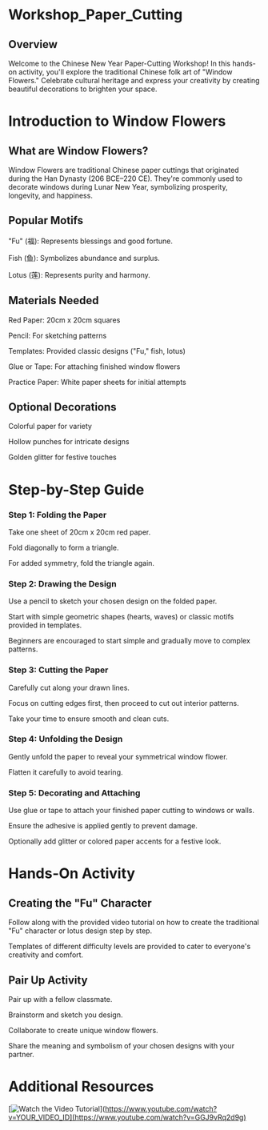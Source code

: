 # Workshop_Paper_Cutting

## Overview 

Welcome to the Chinese New Year Paper-Cutting Workshop! In this hands-on activity, you'll explore the traditional Chinese folk art of "Window Flowers." Celebrate cultural heritage and express your creativity by creating beautiful decorations to brighten your space.

# Introduction to Window Flowers

## What are Window Flowers?

Window Flowers are traditional Chinese paper cuttings that originated during the Han Dynasty (206 BCE–220 CE). They're commonly used to decorate windows during Lunar New Year, symbolizing prosperity, longevity, and happiness.

## Popular Motifs

"Fu" (福): Represents blessings and good fortune.

Fish (鱼): Symbolizes abundance and surplus.

Lotus (莲): Represents purity and harmony.

## Materials Needed

Red Paper: 20cm x 20cm squares

Pencil: For sketching patterns

Templates: Provided classic designs ("Fu," fish, lotus)

Glue or Tape: For attaching finished window flowers

Practice Paper: White paper sheets for initial attempts

## Optional Decorations

Colorful paper for variety

Hollow punches for intricate designs

Golden glitter for festive touches

# Step-by-Step Guide

### Step 1: Folding the Paper

Take one sheet of 20cm x 20cm red paper.

Fold diagonally to form a triangle.

For added symmetry, fold the triangle again.

### Step 2: Drawing the Design

Use a pencil to sketch your chosen design on the folded paper.

Start with simple geometric shapes (hearts, waves) or classic motifs provided in templates.

Beginners are encouraged to start simple and gradually move to complex patterns.

### Step 3: Cutting the Paper

Carefully cut along your drawn lines.

Focus on cutting edges first, then proceed to cut out interior patterns.

Take your time to ensure smooth and clean cuts.

### Step 4: Unfolding the Design

Gently unfold the paper to reveal your symmetrical window flower.

Flatten it carefully to avoid tearing.

### Step 5: Decorating and Attaching

Use glue or tape to attach your finished paper cutting to windows or walls.

Ensure the adhesive is applied gently to prevent damage.

Optionally add glitter or colored paper accents for a festive look.

# Hands-On Activity

## Creating the "Fu" Character

Follow along with the provided video tutorial on how to create the traditional "Fu" character or lotus design step by step.

Templates of different difficulty levels are provided to cater to everyone's creativity and comfort.

## Pair Up Activity

Pair up with a fellow classmate.

Brainstorm and sketch you design.

Collaborate to create unique window flowers.

Share the meaning and symbolism of your chosen designs with your partner.

# Additional Resources
[![Watch the Video Tutorial]([https://img.youtube.com/vi/YOUR_VIDEO_ID/0.jpg)](https://www.youtube.com/watch?v=YOUR_VIDEO_ID](https://www.youtube.com/watch?v=GGJ9vRq2d9g)




